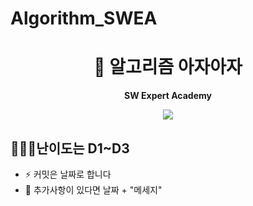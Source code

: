 # Algorithm_SWEA
<div align="center">

# 🚀 알고리즘 아자아자

**SW Expert Academy**

<a href="https://github.com/withtaylors/Algorithm_SWEA"><img src="https://hits.seeyoufarm.com/api/count/incr/badge.svg?url=https%3A%2F%2Fgithub.com%2Fsopt-makers%2Fsopt-playground-frontend&count_bg=%238040FF&title_bg=%23555555&icon=&icon_color=%23E7E7E7&title=hits&edge_flat=false"/></a>
</div>

## 💁🏻‍♂️난이도는 D1~D3

- ⚡ 커밋은 날짜로 합니다
- 👀 추가사항이 있다면 날짜 + "메세지"